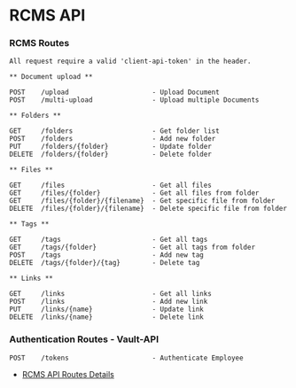 # RCMS API
### RCMS Routes

	All request require a valid 'client-api-token' in the header.

	** Document upload **
	
	POST 	/upload 			        - Upload Document
	POST 	/multi-upload               - Upload multiple Documents
	
	** Folders **
	
	GET 	/folders			        - Get folder list
	POST    /folders			        - Add new folder
	PUT 	/folders/{folder}           - Update folder 
	DELETE  /folders/{folder}           - Delete folder
	
	** Files **
	
	GET     /files                      - Get all files
	GET     /files/{folder}             - Get all files from folder
	GET     /files/{folder}/{filename}  - Get specific file from folder
	DELETE  /files/{folder}/{filename}  - Delete specific file from folder
	
	** Tags **
	
	GET     /tags                       - Get all tags
	GET     /tags/{folder}              - Get all tags from folder
	POST    /tags                       - Add new tag
	DELETE  /tags/{folder}/{tag}        - Delete tag
	
	** Links **
	
	GET     /links                      - Get all links
	POST    /links                      - Add new link
	PUT     /links/{name}               - Update link
	DELETE  /links/{name}               - Delete link


### Authentication Routes - Vault-API

	POST 	/tokens 			        - Authenticate Employee	
	
* [RCMS API Routes Details](https://github.com/yatesj9/rcms/blob/master/doc/routes_details.md)


